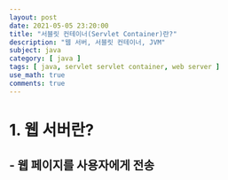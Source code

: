 ```yaml
---
layout: post
date: 2021-05-05 23:20:00
title: "서블릿 컨테이너(Servlet Container)란?"
description: "웹 서버, 서블릿 컨테이너, JVM"
subject: java
category: [ java ]
tags: [ java, servlet servlet container, web server ]
use_math: true
comments: true
---
```


# 1. 웹 서버란?

## - 웹 페이지를 사용자에게 전송
